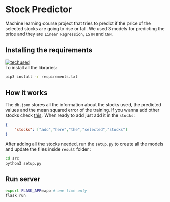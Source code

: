 # Stock Predictor
Machine learning course project that tries to predict if the price of the selected stocks are going to rise or fall. We used 3 models for predicting the price and they are `Linear Regression`, `LSTM` and `CNN`.
## Installing the requirements
[![techused](https://skillicons.dev/icons?i=js,html,css,bootstrap,py,flask,pytorch,sklearn)](https://skillicons.dev)
<br>
To install all the libraries:
```bash
pip3 install -r requirements.txt
```
## How it works
The `db.json` stores all the information about the stocks used, the predicted values and the mean squared error of the training. If you wanna add other stocks check [this](https://github.com/ahnazary/Finance/blob/master/finance/src/database/valid_tickers.csv). When ready to add just add it in the `stocks`:
```json
{
    "stocks": ["add","here","the","selected","stocks"]
}
```
After adding all the stocks needed, run the `setup.py` to create all the models and update the files inside `result` folder :
```bash
cd src
python3 setup.py
```
## Run server
```bash
export FLASK_APP=app # one time only
flask run
```